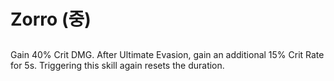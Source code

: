 # Zorro (중)

##

Gain 40% Crit DMG. After Ultimate Evasion, gain an additional 15% Crit Rate for 5s. Triggering this skill again resets the duration.
